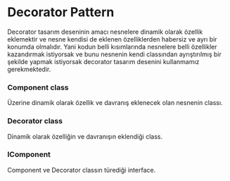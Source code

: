 # Decorator Pattern
Decorator tasarım deseninin amacı nesnelere dinamik olarak özellik eklemektir ve nesne kendisi de eklenen özelliklerden habersiz ve ayrı bir konumda olmalıdır. Yani kodun belli kısımlarında nesnelere belli özellikler kazandırmak istiyorsak ve bunu nesnenin kendi classından ayrıştırılmış bir şekilde yapmak istiyorsak decorator tasarım desenini kullanmamız gerekmektedir.

### Component class 
Üzerine dinamik olarak özellik ve davranış eklenecek olan nesnenin classı.

### Decorator class 
Dinamik olarak özelliğin ve davranışın eklendiği class.

### IComponent  
Component ve Decorator classın türediği interface.




